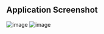 ## Application Screenshot

![image](https://github.com/user-attachments/assets/13b9af58-fb6a-4a53-a326-6844015e0d82)
![image](https://github.com/user-attachments/assets/939ea6d2-1c28-48b6-acb2-ae067c41f1f9)

